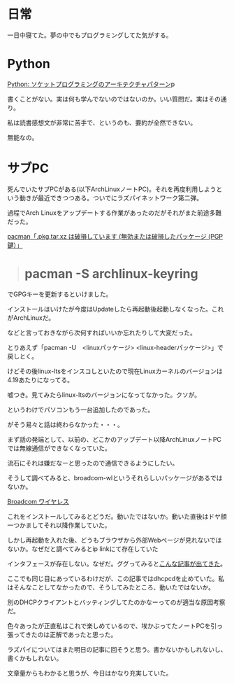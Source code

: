 # 日常

一日中寝てた。夢の中でもプログラミングしてた気がする。

# Python

[Python: ソケットプログラミングのアーキテクチャパターン](https://blog.amedama.jp/entry/2017/03/29/080000)p

書くことがない。実は何も学んでないのではないのか。いい質問だ。実はその通り。

私は読書感想文が非常に苦手で、というのも、要約が全然できない。

無能なの。

# サブPC

死んでいたサブPCがある(以下ArchLinuxノートPC)。それを再度利用しようという動きが最近できつつある。ついでにラズパイネットワーク第二弾。

過程でArch Linuxをアップデートする作業があったのだがそれがまた前途多難だった。

[pacman「.pkg.tar.xz は破損しています (無効または破損したパッケージ (PGP 鍵）」](https://blog.goo.ne.jp/ykariunai77/e/bf036edc2e5e99a4ea12f4361c6a68b2)

># pacman -S archlinux-keyring

でGPGキーを更新するといけました。

インストールはいけたが今度はUpdateしたら再起動後起動しなくなった。これがArchLinuxだ。

などと言っておきながら次何すればいいか忘れたりして大変だった。

とりあえず「pacman -U　<linuxパッケージ> <linux-headerパッケージ>」で戻しとく。

けどその後linux-ltsをインスコしといたので現在Linuxカーネルのバージョンは4.19あたりになってる。

嘘つき。見てみたらlinux-ltsのバージョンになってなかった。クソが。

というわけでパソコンもう一台追加したのであった。

がそう易々と話は終わらなかった・・・。

まず話の発端として、以前の、どこかのアップデート以降ArchLinuxノートPCでは無線通信ができなくなっていた。

流石にそれは嫌だなーと思ったので通信できるようにしたい。

そうして調べてみると、broadcom-wlというそれらしいパッケージがあるではないか。

[Broadcom ワイヤレス](https://wiki.archlinux.jp/index.php/Broadcom_%E3%83%AF%E3%82%A4%E3%83%A4%E3%83%AC%E3%82%B9#broadcom-wl)

これをインストールしてみるとどうだ。動いたではないか。動いた直後はドヤ顔一つかましてそれ以降作業していた。

しかし再起動を入れた後、どうもブラウザから外部Webページが見れないではないか。なぜだと調べてみるとip linkにて存在していた

インタフェースが存在しない。なぜだ。ググってみると[こんな記事が出てきた](https://bbs.archlinux.org/viewtopic.php?id=226468)。

ここでも同じ目にあっているわけだが、この記事ではdhcpcdを止めていた。私はそんなことしてなかったので、そうしてみたところ、動いたではないか。

別のDHCPクライアントとバッティングしてたのかなーってのが適当な原因考察だ。

色々あったが正直私はこれで楽しめているので、埃かぶってたノートPCを引っ張ってきたのは正解であったと思った。

ラズパイについてはまた明日の記事に回そうと思う。書かないかもしれないし、書くかもしれない。

文章量からもわかると思うが、今日はかなり充実していた。
